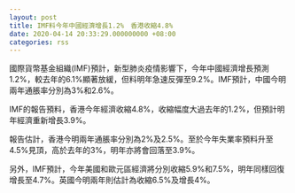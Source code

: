 ```yaml
---
layout: post
title: IMF料今年中國經濟增長1.2%　香港收縮4.8%
date: 2020-04-14 20:33:29.000000000 +08:00
categories: rss
---
```


國際貨幣基金組織(IMF)預計，新型肺炎疫情影響下，今年中國經濟增長預測1.2%，較去年的6.1%顯著放緩，但料明年急速反彈至9.2%。IMF預計，中國今明兩年通脹率分別為3%和2.6%。

IMF的報告預料，香港今年經濟收縮4.8%，收縮幅度大過去年的1.2%，但預計明年經濟重新增長3.9%。

報告估計，香港今明兩年通脹率分別為2%及2.5%。至於今年失業率預料升至4.5%見頂，高於去年的3%，明年亦將會回落至3.9%。

另外，IMF預計，今年美國和歐元區經濟將分別收縮5.9%和7.5%，明年同樣回復增長至4.7%。英國今明兩年則估計為收縮6.5%及增長4%。
